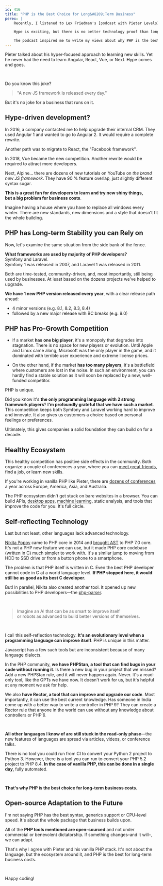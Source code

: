 ```yaml
---
id: 416
title: "PHP is the Best Choice for Long&#8209;Term Business"
perex: |
    Recently, I listened to Lex Friedman's [podcast with Pieter Levels](https://open.spotify.com/episode/6KBpL2XfR9VdojbKNpE7cX). Pieter talked about his technology stack for building startups: vanilla PHP, jQuery, and SQLite.

    Hype is exciting, but there is no better technology proof than long-term usage by sustainable business.

    The podcast inspired me to write my views about why PHP is the best choice for long-term.
---
```


Pieter talked about his hyper-focused approach to learning new skills. Yet he never had the need to learn Angular, React, Vue, or Next. Hype comes and goes.

<br>

Do you know this joke?

<blockquote class="blockquote text-center">
"A new JS framework is released every day."
</blockquote>

But it's no joke for a business that runs on it.

## Hype-driven development?

In 2016, a company contacted me to help upgrade their internal CRM. They used Angular 1 and wanted to go to Angular 2. It would require a complete rewrite.

Another path was to migrate to React, the "Facebook framework".

In 2018, Vue became the new competition. Another rewrite would be required to attract more developers.

Next, Alpine... there are dozens of new tutorials on YouTube on *the brand new JS framework*. They have 90 % feature overlap, just slightly different syntax sugar.

**This is a great fun for developers to learn and try new shiny things,<br>but a big problem for business costs**.

Imagine having a house where you have to replace all windows every winter. There are new standards, new dimensions and a style that doesn't fit the whole building.

## PHP has Long-term Stability you can Rely on

Now, let's examine the same situation from the side bank of the fence.

**What frameworks are used by majority of PHP developers?**
<br>
Symfony and Laravel.
<br>
Symfony 1 was released in 2007, and Laravel 1 was released in 2011.

Both are time-tested, community-driven, and, most importantly, still being used by businesses. At least based on the dozens projects we've helped to upgrade.

**We have 1 new PHP version released every year**, with a clear release path ahead:

* 4 minor versions (e.g. 8.1, 8.2, 8.3, 8.4)
* followed by a new major release with BC breaks (e.g. 9.0)

## PHP has Pro-Growth Competition

* If a market **has one big player**, it's a monopoly that degrades into stagnation. There is no space for new players or evolution. Until Apple and Linux came along, Microsoft was the only player in the game, and it dominated with terrible user experience and extreme license prices.

* On the other hand, if the market **has too many players**, it's a battlefield where customers are lost in the noise. In such an environment, you can hardly find a stable solution as it will soon be replaced by a new, well-funded competitor.

PHP is unique.

Did you know it's **the only programming language with 2 strong framework players**? **I'm profoundly grateful that we have such a market**. This competition keeps both Symfony and Laravel working hard to improve and innovate. It also gives us customers a choice based on personal feelings or preferences.

Ultimately, this gives companies a solid foundation they can build on for a decade.

## Healthy Ecosystem

This healthy competition has positive side effects in the community. Both organize a couple of conferences a year, where you can [meet great friends](/blog/why-I-migrated-this-website-from-symfony-to-laravel), find a job, or learn new skills.

If you're working in vanilla PHP like Pieter, there are [dozens of conferences](https://www.php.net/conferences/index.php) a year across Europe, America, Asia, and Australia.

The PHP ecosystem didn't get stuck on bare websites in a browser. You can build APIs, [desktop apps](https://nativephp.com/), [machine learning](https://php-ml.readthedocs.io/en/latest/), static analysis, and tools that improve the code for you. It's full circle.

## Self-reflecting Technology

Last but not least, other languages lack advanced technology.

[Nikita Popov](https://www.npopov.com/) came to PHP core in 2014 and [brought AST](https://wiki.php.net/rfc/abstract_syntax_tree) to PHP 7.0 core. It's not a PHP new feature we can use, but it made PHP core codebase (written in C) much simpler to work with. It's a similar jump to moving from HDD to SSD drive or from a button phone to a smartphone.

The problem is that PHP itself is written in C. Even the best PHP developer cannot code in C at a world language level. **If PHP stopped here, it would still be as good as its best C developer**.

But! In parallel, Nikita also created another tool. It opened up new possibilities to PHP developers—the [php-parser](https://github.com/nikic/php-parser).

<br>

<blockquote class="blockquote text-center mt-5 mb-5">
Imagine an AI that can be as smart to improve itself<br>
or robots as advanced to build better versions of themselves.
</blockquote>

<br>

I call this self-reflection technology. **It's an evolutionary level when a programming language can improve itself**. PHP is unique in this matter.

Javascript has a few such tools but are inconsistent because of many language dialects.

In the PHP community, **we have PHPStan, a tool that can find bugs in your code without running it**. Is there a new bug in your project that we missed? Add a new PHPStan rule, and it will never happen again. Never. It's a read-only tool, like the GPTs we have now. It doesn't work for us, but it's helpful at any moment we ask for help.

We also **have Rector, a tool that can improve and upgrade our code**. Most importantly, it can use the best current knowledge. Has someone in India come up with a better way to write a controller in PHP 9? They can create a Rector rule that anyone in the world can use without any knowledge about controllers or PHP 9.

<br>

**All other languages I know of are still stuck in the read-only phase**—the new features of languages are spread via articles, videos, or conference talks.

There is no tool you could run from CI to convert your Python 2 project to Python 3. However, there is a tool you can run to convert your PHP 5.2 project to PHP 8.4. **In the case of vanilla PHP, this can be done in a single day**, fully automated.

<br>

**That's why PHP is the best choice for long-term business costs.**

## Open-source Adaptation to the Future

I'm not saying PHP has the best syntax, generics support or CPU-level speed. It's about the whole package that business builds upon.

All of the **PHP tools mentioned are open-sourced** and not under commercial or benevolent dictatorship. If something changes&ndash;and it will&ndash;, we can adapt.

That's why I agree with Pieter and his vanilla PHP stack. It's not about the language, but the ecosystem around it, and PHP is the best for long-term business costs.

<br>

Happy coding!
